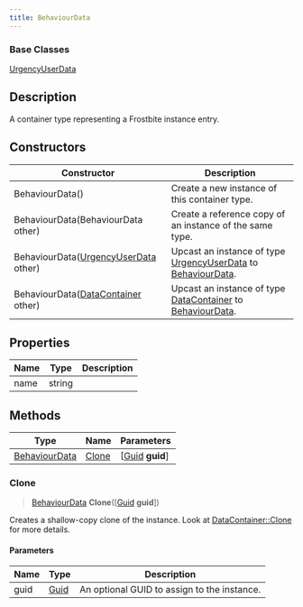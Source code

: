```yaml
---
title: BehaviourData
---
```

### Base Classes

[UrgencyUserData](UrgencyUserData)

## Description

A container type representing a Frostbite instance entry.

## Constructors

| Constructor                                                              | Description                                                                                                       |
| ------------------------------------------------------------------------ | ----------------------------------------------------------------------------------------------------------------- |
| BehaviourData()                                                          | Create a new instance of this container type.                                                                     |
| BehaviourData(BehaviourData other)                                       | Create a reference copy of an instance of the same type.                                                          |
| BehaviourData([UrgencyUserData](UrgencyUserData) other)                  | Upcast an instance of type [UrgencyUserData](UrgencyUserData) to [BehaviourData](BehaviourData).                  |
| BehaviourData([DataContainer](/vext/ref/shared/class/datacontainer) other) | Upcast an instance of type [DataContainer](/vext/ref/shared/class/datacontainer) to [BehaviourData](BehaviourData). |

## Properties

| Name | Type   | Description |
| ---- | ------ | ----------- |
| name | string |             |

## Methods

| Type                           | Name            | Parameters                                     |
| ------------------------------ | --------------- | ---------------------------------------------- |
| [BehaviourData](BehaviourData) | [Clone](#clone) | \[[Guid](/vext/ref/shared/class/guid) **guid**\] |

### Clone

> [BehaviourData](BehaviourData) **Clone**(\[[Guid](/vext/ref/shared/class/guid) **guid**\])

Creates a shallow-copy clone of the instance. Look at [DataContainer::Clone](/vext/ref/shared/class/datacontainer#clone) for more details.

#### Parameters

| Name | Type         | Description                                 |
| ---- | ------------ | ------------------------------------------- |
| guid | [Guid](Guid) | An optional GUID to assign to the instance. |
